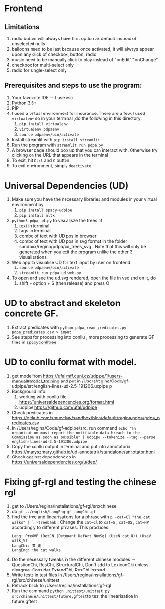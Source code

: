# Frontend
## Limitations
1. radio button will always have first option as default instead of unselected nulls
2. balloons need to be last because once activated, it will always appear upon any click of checkbox, button, radio
3. music need to be manually click to play instead of "onEdit"/"onChange"
4. checkbox for multi-select only
5. radio for single-select only

## Prerequisites and steps to use the program:
1.  Your favourite IDE -- I use vsc
2.  Python  3.6+
3.  PIP
4.  I used a virtual environment for insurance. There are a few. I used `virtualenv` so in your terminal ,do the following in this directory:
    1.  `pip install virtualenv`
    2.  `virtualenv pdpaenv`
    3.  `source pdpaenv/bin/activate`
5.  Install streamlit with `pip install streamlit`
6.  Run the program with `streamlit run pdpa.py`
7.  A browser page should pop up that you can interact with. Otherwise try clicking on the URL that appears in the terminal
8.  To exit, hit `Ctrl` and `C` button
9.  To exit environment, simply `deactivate`

# Universal Dependencies (UD)
1. Make sure you have the necessary libraries and modules in your virtual environment by
   1. `pip install spacy-udpipe`
   2. `pip install nltk`
2. `python3 pdpa_ud.py` to visualisze the trees of
   1. text in terminal
   2. tags in terminal
   3. combo of text with UD pos in browser
   4. combo of text with UD pos in svg format in the folder sandbox/regina/pdpa/ud_trees_svg . Note that this will only be generated when you exit the program unlike the other 3 visualisations
3. Web app to visualise UD for text input by user on frontend
   1. `source pdpaenv/bin/activate`
   2. `streamlit run pdpa_ud_web.py`
4. To open and see the ud.svg rendered, open the file in vsc and on it, do
   1. shift + option + S (then release) and press O

# UD to abstract and skeleton concrete GF.
1. Extract predicates with `python pdpa_read_predicates.py pdpa_predicates.csv > input`
2. See steps for processing into conllu , more processing to generate GF files in [spacyconlltree](https://github.com/1Regina/spacyconlltree)

# UD to conllu format with model.
1. get modelfrom https://ufal.mff.cuni.cz/udpipe/1/users-manual#model_training and put in /Users/regina/Code/gf-udpipe/src/english-lines-ud-2.5-191206.udpipe p
2. Background info:
   1. working with conllu file https://universaldependencies.org/format.html
   2. udpipe https://github.com/ufal/udpipe
3. Check predicates in https://github.com/smucclaw/sandbox/blob/default/regina/pdpa/pdpa_predicates.csv
4. In /Users/regina/Code/gf-udpipe/src, run command `echo "an organisation must report the notifiable data breach to the Commission as soon as possible" | udpipe --tokenize --tag --parse english-lines-ud-2.5-191206.udpipe`
5. Copy the conllu output in terminal and put into annotatorix https://maryszmary.github.io/ud-annotatrix/standalone/annotator.html
6. Check against dependencies in https://universaldependencies.org/u/dep/


# Fixing gf-rgl and testing the chinese rgl
1. get to /Users/regina/installations/gf-rgl/src/chinese
2. do `gf ../english/LangEng.gf LangChi.gf`
3. find the tree and linearisations for a phrase with `p -cat=Cl "the cat walks" | l -treebank` . Change the `cat=Cl` to `cat=S` , `cat=QS` , `cat=NP` accordingly to different phrases. This produces:
   ```
   Lang: PredVP (DetCN (DetQuant DefArt NumSg) (UseN cat_N)) (UseV walk_V)
   LangChi: 猫 走
   LangEng: the cat walks
   ```
4. Do the necessary tweaks in the different chinese modules -- QuestionChi, ResChi, StructuralChi, Don't add to LexiconChi unless disagree. Consider ExtendChi, ResChi instead.
5. Write tests in test files in /Users/regina/installations/gf-rgl/src/chinese/unittest
6. Retrack back to /Users/regina/installations/gf-rgl
7. Run the command `python unittest/unittest.py src/chinese/unittest/future.gftest`to test the linearisation in future.gftest